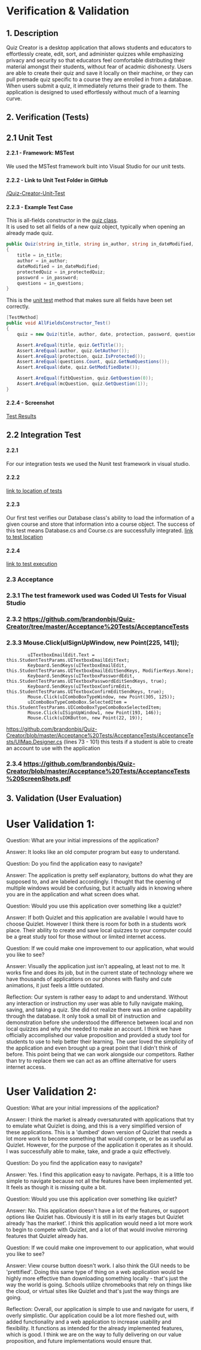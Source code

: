 # Verification & Validation

## 1. Description
  Quiz Creator is a desktop application that allows students and educators to effortlessly create,
	edit, sort, and administer quizzes while emphasizing privacy and security so that educators feel comfortable
	distributing their material amongst their students, without fear of acadmic dishonesty. Users are able to create their 
  quiz and save it locally on their machine, or they can pull premade quiz specific to a course they are enrolled in
  from a database. When users submit a quiz, it immediately returns their grade to them. The application is designed to 
  used effortlessly without much of a learning curve.

## 2. Verification (Tests) 

## 2.1 Unit Test

#### 2.2.1 - Framework: MSTest
We used the MSTest framework built into Visual Studio for our unit tests.

#### 2.2.2 - Link to Unit Test Folder in GitHub
[/Quiz-Creator-Unit-Test](https://github.com/brandonbjs/Quiz-Creator/blob/master/Quiz-Creator-Unit-Test)

#### 2.2.3 - Example Test Case
This is all-fields constructor in the [quiz class](https://github.com/brandonbjs/Quiz-Creator/blob/master/Quiz-Creator/Quiz.cs).  
It is used to set all fields of a new quiz object, typically when opening an already made quiz.
```c#
public Quiz(string in_title, string in_author, string in_dateModified, bool in_protectedQuiz, string in_password, List<Question> in_questions)
{
    title = in_title;
    author = in_author;
    dateModified = in_dateModified;
    protectedQuiz = in_protectedQuiz;
    password = in_password;
    questions = in_questions;
}
```
This is the [unit test](https://github.com/brandonbjs/Quiz-Creator/blob/master/Quiz-Creator-Unit-Test/QuizUnitTest.cs) 
method that makes sure all fields have been set correctly.
```c#
[TestMethod]
public void AllFieldsConstructor_Test()
{
    quiz = new Quiz(title, author, date, protection, password, questions);

    Assert.AreEqual(title, quiz.GetTitle());
    Assert.AreEqual(author, quiz.GetAuthor());
    Assert.AreEqual(protection, quiz.IsProtected());
    Assert.AreEqual(questions.Count, quiz.GetNumQuestions());
    Assert.AreEqual(date, quiz.GetModifiedDate());

    Assert.AreEqual(fitbQuestion, quiz.GetQuestion(0));
    Assert.AreEqual(mcQuestion, quiz.GetQuestion(1));
}
```

#### 2.2.4 - Screenshot
[Test Results](https://github.com/brandonbjs/Quiz-Creator/blob/master/UnitTestScreenshotVS.PNG)

## 2.2 Integration Test

#### 2.2.1 
For our integration tests we used the Nunit test framework in visual studio.

#### 2.2.2
[link to location of tests](https://github.com/brandonbjs/Quiz-Creator/blob/master/Quiz-Creator/IntegrationTest.cs)

#### 2.2.3
Our first test verifies our Database class's ability to load the information of a given course and store that 
information into a course object. The success of this test means Database.cs and Course.cs are successfully integrated.
[link to test location](https://github.com/brandonbjs/Quiz-Creator/blob/master/Quiz-Creator/IntegrationTest.cs)

#### 2.2.4
[link to test execution](https://github.com/brandonbjs/Quiz-Creator/blob/master/IntegrationTestsResults.png)

### 2.3 Acceptance

### 2.3.1 The test framework used was Coded UI Tests for Visual Studio

### 2.3.2 https://github.com/brandonbjs/Quiz-Creator/tree/master/Acceptance%20Tests/AcceptanceTests

### 2.3.3   Mouse.Click(uISignUpWindow, new Point(225, 141));
            uITextboxEmailEdit.Text = this.StudentTestParams.UITextboxEmailEditText;
            Keyboard.SendKeys(uITextboxEmailEdit, this.StudentTestParams.UITextboxEmailEditSendKeys, ModifierKeys.None);
            Keyboard.SendKeys(uITextboxPasswordEdit, this.StudentTestParams.UITextboxPasswordEditSendKeys, true);
            Keyboard.SendKeys(uITextboxConfirmEdit, this.StudentTestParams.UITextboxConfirmEditSendKeys, true);
            Mouse.Click(uIComboBoxTypeWindow, new Point(305, 125));
            uIComboBoxTypeComboBox.SelectedItem = this.StudentTestParams.UIComboBoxTypeComboBoxSelectedItem;
            Mouse.Click(uISignUpWindow1, new Point(193, 146));
            Mouse.Click(uIOKButton, new Point(22, 19));	

https://github.com/brandonbjs/Quiz-Creator/blob/master/Acceptance%20Tests/AcceptanceTests/AcceptanceTests/UIMap.Designer.cs
(lines 73 - 101)
this tests if a student is able to create an account to use with the application

### 2.3.4 https://github.com/brandonbjs/Quiz-Creator/blob/master/Acceptance%20Tests/AcceptanceTests%20ScreenShots.pdf


## 3. Validation (User Evaluation)

# User Validation 1:

Question: What are your initial impressions of the application?

Answer: It looks like an old computer program but easy to understand.

Question: Do you find the application easy to navigate?

Answer: The application is pretty self explanatory, buttons do what they are supposed to, and are labeled accordingly. I thought 
that the opening of multiple windows would be confusing, but it actually aids in knowing where you are in the application and what 
screen does what.  

Question: Would you use this application over something like a quizlet?

Answer: If both Quizlet and this application are available I would have to choose Quizlet. However I think there is room for both in 
a students work place. Their ability to create and save local quizzes to your computer could be a great study tool for those without 
or limited internet access.

Question: If we could make one improvement to our application, what would you like to see? 

Answer: Visually the application just isn't appealing, at least not to me. It works fine and does its job, but in the current state 
of technology where we have thousands of applications on our phones with flashy and cute animations, it just feels a little outdated. 

Reflection: 
Our system is rather easy to adapt to and understand. Without any interaction or instruction my user was able to fully navigate making, 
saving, and taking a quiz. She did not realize there was an online capability through the database. It only took a small bit of instruction 
and demonstration before she understood the difference between local and non local quizzes and why she needed to make an account. I think 
we have officially accomplished our value proposition and provided a study tool for students to use to help better their learning. The user 
loved the simplicity of the application and even brought up a great point that I didn't think of before. This point being that we can work 
alongside our competitors. Rather than try to replace them we can act as an offline alternative for users internet access.      

# User Validation 2:

Question: What are your initial impressions of the application?

Answer: I think the market is already oversaturated with applications that try to emulate what Quizlet is doing, and this is a very simplified 
version of these applications. This is a 'dumbed' down version of Quizlet that needs a lot more work to become something that would compete, or 
be as useful as Quizlet. However, for the purpose of the application it operates as it should. I was successfully able to make, take, and grade 
a quiz effectively. 


Question: Do you find the application easy to navigate?

Answer: Yes. I find this application easy to navigate. Perhaps, it is a little too simple to navigate because not all the features have been 
implemented yet. It feels as though it is missing quite a bit.


Question: Would you use this application over something like quizlet?

Answer: No. This application doesn't have a lot of the features, or support options like Quizlet has. Obviously it is still in its early stages 
but Quizlet already 'has the market'. I think this application would need a lot more work to begin to compete with Quizlet, and a lot of that would 
involve mirroring features that Quizlet already has. 


Question: If we could make one improvement to our application, what would you like to see?

Answer: View course button doesn't work. I also think the GUI needs to be 'prettified'. Doing this same type of thing on a 
web application would be highly more effective than downloading something locally - that's just the way the world is going. Schools utilize 
chromebooks that rely on things like the cloud, or virtual sites like Quizlet and that's just the way things are going. 

Reflection: 
Overall, our application is simple to use and navigate for users, if overly simplistic. Our application could be a lot more fleshed out, with added 
functionality and a web application to increase usability and flexibility. It functions as intended for the already implemented features, which is 
good. I think we are on the way to fully delivering on our value proposition, and future implementations would ensure that. 

